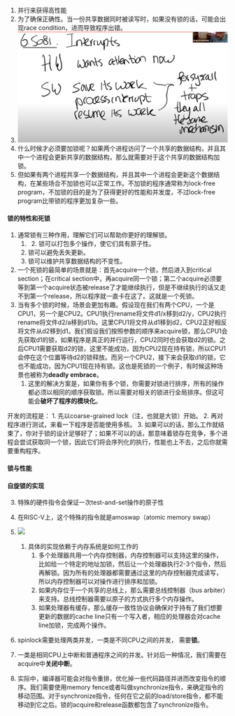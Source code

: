 1. 并行来获得高性能
2. 为了确保正确性。当一份共享数据同时被读写时，如果没有锁的话，可能会出现race condition，进而导致程序出错。
3. ![](Attachments/image.png)
4. 什么时候才必须要加锁呢？如果两个进程访问了一个共享的数据结构，并且其中一个进程会更新共享的数据结构，那么就需要对于这个共享的数据结构加锁。
5. 但如果有两个进程共享一个数据结构，并且其中一个进程会更新这个数据结构，在某些场合不加锁也可以正常工作。不加锁的程序通常称为lock-free program，不加锁的目的是为了获得更好的性能和并发度，不过lock-free program比带锁的程序更加复杂一些。

#### 锁的特性和死锁
1. 通常锁有三种作用，理解它们可以帮助你更好的理解锁。
	1. 	2. 锁可以打包多个操作，使它们具有原子性。
	2. 锁可以避免丢失更新。
	3. 锁可以维护共享数据结构的不变性。
2. 一个死锁的最简单的场景就是：首先acquire一个锁，然后进入到critical section；在critical section中，再acquire同一个锁；第二个acquire必须要等到第一个acquire状态被release了才能继续执行，但是不继续执行的话又走不到第一个release，所以程序就一直卡在这了。这就是一个死锁。
3. 当有多个锁的时候，场景会更加有趣。假设现在我们有两个CPU，一个是CPU1，另一个是CPU2。CPU1执行rename将文件d1/x移到d2/y，CPU2执行rename将文件d2/a移到d1/b。这里CPU1将文件从d1移到d2，CPU2正好相反将文件从d2移到d1。我们假设我们按照参数的顺序来acquire锁，那么CPU1会先获取d1的锁，如果程序是真正的并行运行，CPU2同时也会获取d2的锁。之后CPU1需要获取d2的锁，这里不能成功，因为CPU2现在持有锁，所以CPU1会停在这个位置等待d2的锁释放。而另一个CPU2，接下来会获取d1的锁，它也不能成功，因为CPU1现在持有锁。这也是死锁的一个例子，有时候这种场景也被称为**deadly embrace**。
	1. 这里的解决方案是，如果你有多个锁，你需要对锁进行排序，所有的操作都必须以相同的顺序获取锁。所以需要对相关的锁进行全局排序。但这可能会**破坏了程序的模块化**。

开发的流程是：
	1. 先以coarse-grained lock（注，也就是大锁）开始。
	2. 再对程序进行测试，来看一下程序是否能使用多核。
	3. 如果可以的话，那么工作就结束了，你对于锁的设计足够好了；如果不可以的话，那意味着锁存在竞争，多个进程会尝试获取同一个锁，因此它们将会序列化的执行，性能也上不去，之后你就需要重构程序。

#### 锁与性能

#### 自旋锁的实现
3. 特殊的硬件指令会保证一次test-and-set操作的原子性
4. 在RISC-V上，这个特殊的指令就是amoswap（atomic memory swap）
5. ![](Pasted%20image%2020220830223139.png)
	1. 具体的实现依赖于内存系统是如何工作的
		1. 多个处理器共用一个内存控制器，内存控制器可以支持这里的操作，比如给一个特定的地址加锁，然后让一个处理器执行2-3个指令，然后再解锁。因为所有的处理器都需要通过这里的内存控制器完成读写，所以内存控制器可以对操作进行排序和加锁。
		2. 如果内存位于一个共享的总线上，那么需要总线控制器（bus arbiter）来支持。总线控制器需要以原子的方式执行多个内存操作。
		3. 如果处理器有缓存，那么缓存一致性协议会确保对于持有了我们想要更新的数据的cache line只有一个写入者，相应的处理器会对cache line加锁，完成两个操作。

2. spinlock需要处理两类并发，一类是不同CPU之间的并发， 需要**锁**。
3. 一类是相同CPU上中断和普通程序之间的并发。针对后一种情况，我们需要在acquire中**关闭中断**。
4. 实际中，编译器可能会对指令重排，优化掉一些代码路径并进而改变指令的顺序。我们需要使用memory fence或者叫做synchronize指令，来确定指令的移动范围。对于synchronize指令，任何在它之前的load/store指令，都不能移动到它之后。锁的acquire和release函数都包含了synchronize指令。